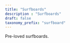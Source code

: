 ```yaml
---
title: "Surfboards"
description : "Surfboards"
draft: false
taxonomy_prefix: "surfboard"
---
```


Pre-loved surfboards.
